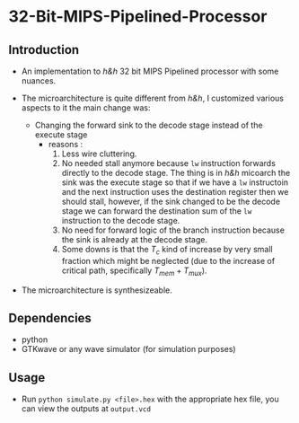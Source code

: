 # 32-Bit-MIPS-Pipelined-Processor 

## Introduction

- An implementation to *h&h* 32 bit MIPS Pipelined processor with some nuances.
- The microarchitecture is quite different from *h&h*, I customized various aspects to it the main change was:
    - Changing the forward sink to the decode stage instead of the execute stage  
        - reasons : 
            1. Less wire cluttering.
            2. No needed stall anymore because `lw` instruction forwards directly to the decode stage. The thing is in *h&h* micoarch the sink was the execute stage so that if we have a `lw` instructoin and the next instruction uses the destination register then we should stall, however, if the sink changed to be the decode stage we can forward the destination sum of the `lw` instruction to the decode stage.
            2. No need for forward logic of the branch instruction because the sink is already at the decode stage.
            3. Some downs is that the $T_c$ kind of increase by very small fraction which might be neglected (due to the increase of critical path, specifically $T_{mem} + {T_{mux}}$).

- The microarchitecture is synthesizeable.

## Dependencies 
- python
- GTKwave or any wave simulator (for simulation purposes)

## Usage

- Run `python simulate.py <file>.hex` with the appropriate hex file, you can view the outputs at `output.vcd` 
